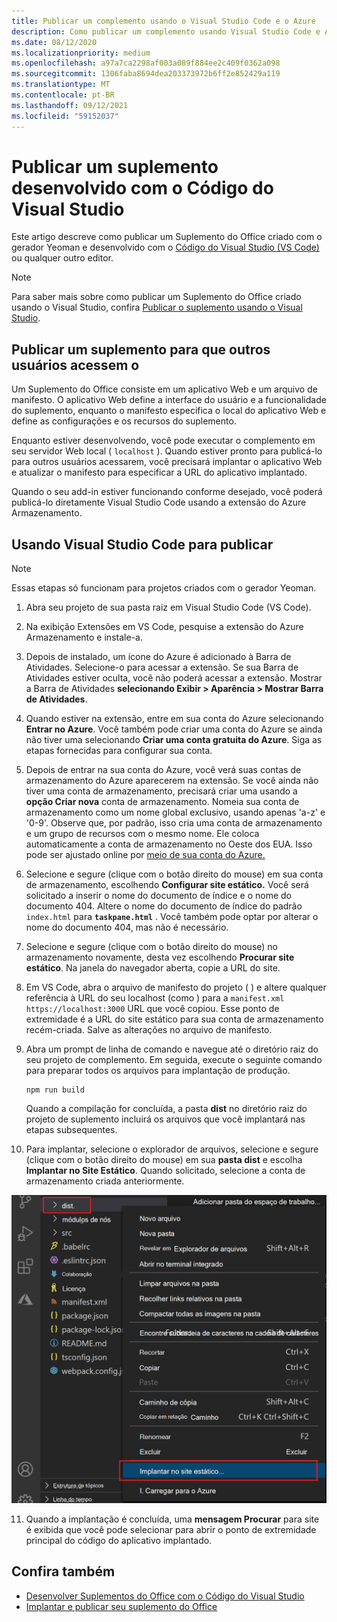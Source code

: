 ```yaml
---
title: Publicar um complemento usando o Visual Studio Code e o Azure
description: Como publicar um complemento usando Visual Studio Code e Azure Active Directory
ms.date: 08/12/2020
ms.localizationpriority: medium
ms.openlocfilehash: a97a7ca2298af003a089f884ee2c409f0362a098
ms.sourcegitcommit: 1306faba8694dea203373972b6ff2e852429a119
ms.translationtype: MT
ms.contentlocale: pt-BR
ms.lasthandoff: 09/12/2021
ms.locfileid: "59152037"
---
```

# <a name="publish-an-add-in-developed-with-visual-studio-code"></a>Publicar um suplemento desenvolvido com o Código do Visual Studio

Este artigo descreve como publicar um Suplemento do Office criado com o gerador Yeoman e desenvolvido com o [Código do Visual Studio (VS Code)](https://code.visualstudio.com) ou qualquer outro editor.

> [!NOTE]
> Para saber mais sobre como publicar um Suplemento do Office criado usando o Visual Studio, confira [Publicar o suplemento usando o Visual Studio](package-your-add-in-using-visual-studio.md).

## <a name="publishing-an-add-in-for-other-users-to-access"></a>Publicar um suplemento para que outros usuários acessem o

Um Suplemento do Office consiste em um aplicativo Web e um arquivo de manifesto. O aplicativo Web define a interface do usuário e a funcionalidade do suplemento, enquanto o manifesto especifica o local do aplicativo Web e define as configurações e os recursos do suplemento.

Enquanto estiver desenvolvendo, você pode executar o complemento em seu servidor Web local ( `localhost` ). Quando estiver pronto para publicá-lo para outros usuários acessarem, você precisará implantar o aplicativo Web e atualizar o manifesto para especificar a URL do aplicativo implantado.

Quando o seu add-in estiver funcionando conforme desejado, você poderá publicá-lo diretamente Visual Studio Code usando a extensão do Azure Armazenamento.

## <a name="using-visual-studio-code-to-publish"></a>Usando Visual Studio Code para publicar

>[!NOTE]
> Essas etapas só funcionam para projetos criados com o gerador Yeoman.

1. Abra seu projeto de sua pasta raiz em Visual Studio Code (VS Code).
2. Na exibição Extensões em VS Code, pesquise a extensão do Azure Armazenamento e instale-a.
3. Depois de instalado, um ícone do Azure é adicionado à Barra de Atividades. Selecione-o para acessar a extensão. Se sua Barra de Atividades estiver oculta, você não poderá acessar a extensão. Mostrar a Barra de Atividades **selecionando Exibir > Aparência > Mostrar Barra de Atividades**.
4. Quando estiver na extensão, entre em sua conta do Azure selecionando **Entrar no Azure**. Você também pode criar uma conta do Azure se ainda não tiver uma selecionando **Criar uma conta gratuita do Azure**. Siga as etapas fornecidas para configurar sua conta.
5. Depois de entrar na sua conta do Azure, você verá suas contas de armazenamento do Azure aparecerem na extensão. Se você ainda não tiver uma conta de armazenamento, precisará criar uma usando a **opção Criar nova** conta de armazenamento. Nomeia sua conta de armazenamento como um nome global exclusivo, usando apenas 'a-z' e '0-9'. Observe que, por padrão, isso cria uma conta de armazenamento e um grupo de recursos com o mesmo nome. Ele coloca automaticamente a conta de armazenamento no Oeste dos EUA. Isso pode ser ajustado online por [meio de sua conta do Azure.](https://portal.azure.com/)
6. Selecione e segure (clique com o botão direito do mouse) em sua conta de armazenamento, escolhendo **Configurar site estático.** Você será solicitado a inserir o nome do documento de índice e o nome do documento 404. Altere o nome do documento de índice do padrão `index.html` para **`taskpane.html`** . Você também pode optar por alterar o nome do documento 404, mas não é necessário.
7. Selecione e segure (clique com o botão direito do mouse) no armazenamento novamente, desta vez escolhendo **Procurar site estático**. Na janela do navegador aberta, copie a URL do site.
8. Em VS Code, abra o arquivo de manifesto do projeto ( ) e altere qualquer referência à URL do seu localhost (como ) para a `manifest.xml` `https://localhost:3000` URL que você copiou. Esse ponto de extremidade é a URL do site estático para sua conta de armazenamento recém-criada. Salve as alterações no arquivo de manifesto.
9. Abra um prompt de linha de comando e navegue até o diretório raiz do seu projeto de complemento. Em seguida, execute o seguinte comando para preparar todos os arquivos para implantação de produção.

    ```command&nbsp;line
    npm run build
    ```

    Quando a compilação for concluída, a pasta **dist** no diretório raiz do projeto de suplemento incluirá os arquivos que você implantará nas etapas subsequentes.

10. Para implantar, selecione o explorador de arquivos, selecione e segure (clique com o botão direito do mouse) em sua **pasta dist** e escolha **Implantar no Site Estático**. Quando solicitado, selecione a conta de armazenamento criada anteriormente.

![Implantando em um site estático.](../images/deploy-to-static-website.png)

11. Quando a implantação é concluída, uma **mensagem Procurar** para site é exibida que você pode selecionar para abrir o ponto de extremidade principal do código do aplicativo implantado.

## <a name="see-also"></a>Confira também

- [Desenvolver Suplementos do Office com o Código do Visual Studio](../develop/develop-add-ins-vscode.md)
- [Implantar e publicar seu suplemento do Office](../publish/publish.md)
